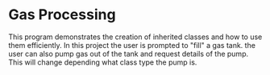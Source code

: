 # Gas Processing
This program demonstrates the creation of inherited classes and how to use them efficiently. In this project the user is prompted to "fill" a gas tank.
the user can also pump gas out of the tank and request details of the pump. This will change depending what class type the pump is.
